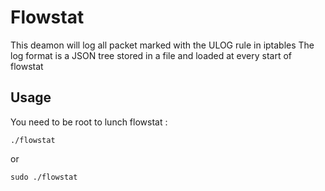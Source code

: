 Flowstat
========

This deamon will log all packet marked with the ULOG rule in iptables
The log format is a JSON tree stored in a file and loaded at every start of flowstat

Usage
-----

You need to be root to lunch flowstat :

    ./flowstat

or

    sudo ./flowstat
